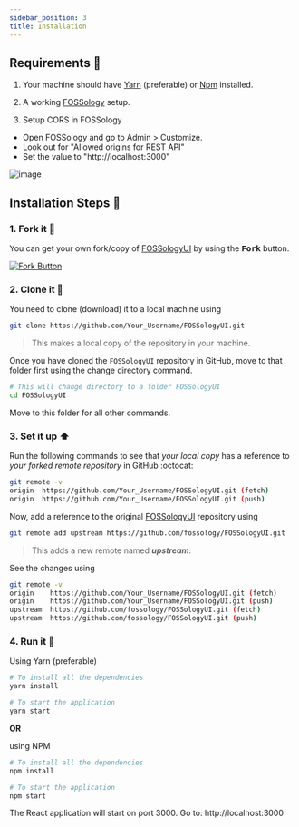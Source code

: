 ```yaml
---
sidebar_position: 3
title: Installation
---
```

<!--
SPDX-License-Identifier: CC-BY-SA-4.0

SPDX-FileCopyrightText: 2021 Aman Dwivedi <aman.dwivedi5@gmail.com>
SPDX-FileCopyrightText: 2021 Shruti Agarwal <mail2shruti.ag@gmail.com>
-->
## Requirements :scroll:

1. Your machine should have [Yarn](https://classic.yarnpkg.com/en/docs/install/#windows-stable) (preferable) or [Npm](https://docs.npmjs.com/downloading-and-installing-node-js-and-npm) installed.

2. A working [FOSSology](https://github.com/fossology/fossology#installation) setup.

3. Setup CORS in FOSSology 
- Open FOSSology and go to Admin > Customize.
- Look out for "Allowed origins for REST API"
- Set the value to "http://localhost:3000"

![image](/img/reactUI/installation/CorsSetup.png)

## Installation Steps :walking:

### 1. Fork it :fork_and_knife:

You can get your own fork/copy of [FOSSologyUI](https://github.com/fossology/FOSSologyUI) by using the <kbd><b>Fork</b></kbd> button.

[![Fork Button](/img/reactUI/installation/forkButton.jpg)](https://github.com/fossology/FOSSologyUI)

### 2. Clone it :busts_in_silhouette:

You need to clone (download) it to a local machine using

```sh
git clone https://github.com/Your_Username/FOSSologyUI.git
```

> This makes a local copy of the repository in your machine.

Once you have cloned the `FOSSologyUI` repository in GitHub, move to that folder first using the change directory command.

```sh
# This will change directory to a folder FOSSologyUI
cd FOSSologyUI
```

Move to this folder for all other commands.

### 3. Set it up :arrow_up:

Run the following commands to see that _your local copy_ has a reference to _your forked remote repository_ in GitHub :octocat:

```sh
git remote -v
origin  https://github.com/Your_Username/FOSSologyUI.git (fetch)
origin  https://github.com/Your_Username/FOSSologyUI.git (push)
```

Now, add a reference to the original [FOSSologyUI](https://github.com/fossology/FOSSologyUI) repository using

```sh
git remote add upstream https://github.com/fossology/FOSSologyUI.git
```

> This adds a new remote named **_upstream_**.

See the changes using

```sh
git remote -v
origin    https://github.com/Your_Username/FOSSologyUI.git (fetch)
origin    https://github.com/Your_Username/FOSSologyUI.git (push)
upstream  https://github.com/fossology/FOSSologyUI.git (fetch)
upstream  https://github.com/fossology/FOSSologyUI.git (push)
```

### 4. Run it :checkered_flag:

Using Yarn (preferable)
```sh
# To install all the dependencies
yarn install

# To start the application
yarn start
```

**OR** 

using NPM
```sh
# To install all the dependencies
npm install

# To start the application
npm start
```
The React application will start on port 3000.
Go to: http://localhost:3000
